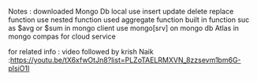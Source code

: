 Notes :
downloaded Mongo Db local 
use insert update delete replace function
use nested function used aggregate function built in function suc as $avg or $sum in mongo client 
use mongo[srv] on mongo db Atlas in mongo compas for cloud service 

for related info : video followed by krish Naik :https://youtu.be/tX6xfwOtJn8?list=PLZoTAELRMXVN_8zzsevm1bm6G-plsiO1I

